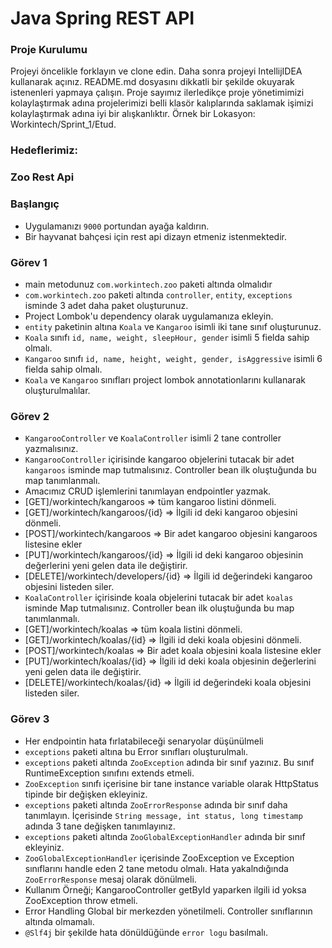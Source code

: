 #  Java Spring REST API

### Proje Kurulumu

Projeyi öncelikle forklayın ve clone edin.
Daha sonra projeyi IntellijIDEA kullanarak açınız. README.md dosyasını dikkatli bir şekilde okuyarak istenenleri yapmaya çalışın.
Proje sayımız ilerledikçe proje yönetimimizi kolaylaştırmak adına projelerimizi belli klasör kalıplarında saklamak işimizi kolaylaştırmak adına iyi bir alışkanlıktır.
Örnek bir Lokasyon: Workintech/Sprint_1/Etud.

### Hedeflerimiz:

### Zoo Rest Api

 ### Başlangıç
 * Uygulamanızı  ```9000``` portundan ayağa kaldırın.
 * Bir hayvanat bahçesi için rest api dizayn etmeniz istenmektedir.
 
 ### Görev 1
 * main metodunuz ```com.workintech.zoo``` paketi altında olmalıdır
 * ```com.workintech.zoo``` paketi altında ```controller```, ```entity```, ```exceptions``` isminde 3 adet daha paket oluşturunuz.
 * Project Lombok'u dependency olarak uygulamanıza ekleyin.
 * ```entity``` paketinin altına ```Koala``` ve ```Kangaroo``` isimli iki tane sınıf oluşturunuz.
 * ```Koala``` sınıfı ```id, name, weight, sleepHour, gender``` isimli 5 fielda sahip olmalı.
 * ```Kangaroo``` sınıfı ```id, name, height, weight, gender, isAggressive``` isimli 6 fielda sahip olmalı.
 * ```Koala``` ve ```Kangaroo``` sınıfları project lombok annotationlarını kullanarak oluşturulmalılar.

 ### Görev 2
 * ```KangarooController``` ve ```KoalaController``` isimli 2 tane controller yazmalısınız.
 * ```KangarooController``` içirisinde kangaroo objelerini tutacak bir adet ```kangaroos``` isminde map tutmalısınız. Controller bean ilk oluştuğunda bu map tanımlanmalı.
 * Amacımız CRUD işlemlerini tanımlayan endpointler yazmak. 
 * [GET]/workintech/kangaroos => tüm kangaroo listini dönmeli.
 * [GET]/workintech/kangaroos/{id} => İlgili id deki kangaroo objesini dönmeli.
 * [POST]/workintech/kangaroos => Bir adet kangaroo objesini kangaroos listesine ekler
 * [PUT]/workintech/kangaroos/{id} => İlgili id deki kangaroo objesinin değerlerini yeni gelen data ile değiştirir.
 * [DELETE]/workintech/developers/{id} => İlgili id değerindeki kangaroo objesini listeden siler.
 * ```KoalaController``` içirisinde koala objelerini tutacak bir adet ```koalas``` isminde Map tutmalısınız. Controller bean ilk oluştuğunda bu map tanımlanmalı.
 * [GET]/workintech/koalas => tüm koala listini dönmeli.
 * [GET]/workintech/koalas/{id} => İlgili id deki koala objesini dönmeli.
 * [POST]/workintech/koalas => Bir adet koala objesini koala listesine ekler
 * [PUT]/workintech/koalas/{id} => İlgili id deki koala objesinin değerlerini yeni gelen data ile değiştirir.
 * [DELETE]/workintech/koalas/{id} => İlgili id değerindeki koala objesini listeden siler.

 ### Görev 3
 * Her endpointin hata fırlatabileceği senaryolar düşünülmeli 
 * ```exceptions``` paketi altına bu Error sınıfları oluşturulmalı.
 * ```exceptions``` paketi altında ```ZooException``` adında bir sınıf yazınız. Bu sınıf RuntimeException sınıfını extends etmeli.
 * ```ZooException``` sınıfı içerisine bir tane instance variable olarak HttpStatus tipinde bir değişken ekleyiniz.
 * ```exceptions``` paketi altında ```ZooErrorResponse``` adında bir sınıf daha tanımlayın. İçerisinde ````String message, int status, long timestamp```` adında 3 tane değişken tanımlayınız.
 * ```exceptions``` paketi altında ```ZooGlobalExceptionHandler``` adında bir sınıf ekleyiniz. 
 * ```ZooGlobalExceptionHandler``` içerisinde ZooException ve Exception sınıflarını handle eden 2 tane metodu olmalı. Hata yakalndığında ```ZooErrorResponse``` mesaj olarak dönülmeli.
 * Kullanım Örneği; KangarooController getById yaparken ilgili id yoksa ZooException throw etmeli.
 * Error Handling Global bir merkezden yönetilmeli. Controller sınıflarının altında olmamalı.
 * ```@Slf4j``` bir şekilde hata dönüldüğünde ```error logu``` basılmalı.
 
